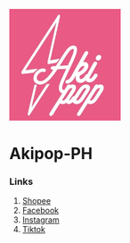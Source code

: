 <img src="View\akipop.jpg" alt="Logo" width=200/><br>
# Akipop-PH
### Links
1. [Shopee](https://shopee.ph/akipopph) <br>
1. [Facebook](https://www.facebook.com/akipopph/) <br>
1. [Instagram](https://www.instagram.com/akipopph/) <br>
1. [Tiktok](https://www.tiktok.com/@akipopph) <br>